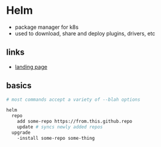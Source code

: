 # Helm

- package manager for k8s
- used to download, share and deploy plugins, drivers, etc

## links

- [landing page](https://helm.sh/)

## basics

```sh
# most commands accept a variety of --blah options

helm
  repo
    add some-repo https://from.this.github.repo
    update # syncs newly added repos
  upgrade
    -install some-repo some-thing

```
